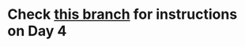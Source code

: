 # Check [this branch](https://github.com/LaloCo/10DaysOfXamarin/tree/Day4/initial) for instructions on Day 4
